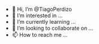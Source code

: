- 👋 Hi, I’m @TiagoPerdizo
- 👀 I’m interested in ...
- 🌱 I’m currently learning ...
- 💞️ I’m looking to collaborate on ...
- 📫 How to reach me ...

<!---
TiagoPerdizo/TiagoPerdizo is a ✨ special ✨ repository because its `README.md` (this file) appears on your GitHub profile.
You can click the Preview link to take a look at your changes.
--->
